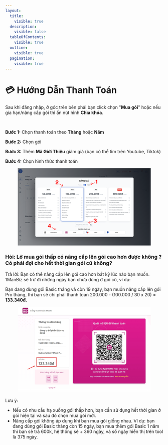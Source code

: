 ```yaml
---
layout:
  title:
    visible: true
  description:
    visible: false
  tableOfContents:
    visible: true
  outline:
    visible: true
  pagination:
    visible: true
---
```


# 💳 Hướng Dẫn Thanh Toán

Sau khi đăng nhập, ở góc trên bên phải bạn click chọn "**Mua gói**" hoặc nếu gia hạn/nâng cấp gói thì ấn nút hình **Chìa khóa**.

<figure><img src="broken-reference" alt="" width="530"><figcaption></figcaption></figure>

**Bước 1:** Chọn thanh toán theo **Tháng** hoặc **Năm**

**Bước 2:** Chọn gói

**Bước 3:** Thêm **Mã Giới Thiệu** giảm giá (bạn có thể tìm trên Youtube, Tiktok)

**Bước 4:** Chọn hình thức thanh toán

<figure><img src=".gitbook/assets/Group 1000005096.png" alt=""><figcaption></figcaption></figure>

### Hỏi: Lỡ mua gói thấp có nâng cấp lên gói cao hơn được không ? Có phải đợi cho hết thời gian gói cũ không?

Trả lời: Bạn có thể nâng cấp lên gói cao hơn bất kỳ lúc nào bạn muốn. 1ManBiz sẽ trừ đi những ngày bạn chưa dùng ở gói cũ, ví dụ:

Bạn đang dùng gói Basic tháng và còn 19 ngày, bạn muốn nâng cấp lên gói Pro tháng, thì bạn sẽ chỉ phải thanh toán 200.000 - (100.000 / 30 x 20) = **133.340đ.**

<figure><img src=".gitbook/assets/Screenshot_148 (1).jpg" alt="" width="563"><figcaption></figcaption></figure>

Lưu ý:

* Nếu có nhu cầu hạ xuống gói thấp hơn, bạn cần sử dụng hết thời gian ở gói hiện tại và sau đó chọn mua gói mới.
* Nâng cấp gói không áp dụng khi bạn mua gói giống nhau. Ví dụ: bạn đang dùng gói Basic tháng còn 15 ngày, bạn mua thêm gói Basic 1 năm thì bạn sẽ trả 600k, hệ thống sẽ + 360 ngày, và số ngày hiển thị trên tool là 375 ngày.
